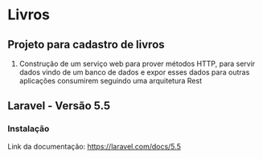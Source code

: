 # Livros
## Projeto para cadastro de livros
 1. Construção de um serviço web para prover métodos HTTP, para servir dados vindo de um banco de dados e expor esses dados para outras aplicações consumirem seguindo uma arquitetura Rest

## Laravel - Versão 5.5
### Instalação
Link da documentação: https://laravel.com/docs/5.5